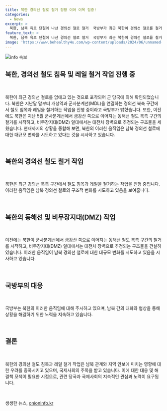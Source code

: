 ```yaml
---
title: 북한 경의선 철로 철거 정황 이어 이목 집중!
categories:
  - News
excerpt: >
  북한, 남북 육로 단절에 나선 경의선 철로 철거  국방부가 최근 북한이 경의선 철로를 철거하는 모습을 포착했다고 전했습니다. 북한은 지난달부터 개성역과 군사분계선(MDL)을 연결하는 구간에서 철도 침목과 레일을 제거하고, 이전에는 동해선 철도 북측 구간의 철거와 비무장지대(DMZ) 일대에서의 건설 등으로 남북 육로를 단절하려는 모습을 보였습니다. (단신)
feature_text: >
  북한, 남북 육로 단절에 나선 경의선 철로 철거  국방부가 최근 북한이 경의선 철로를 철거하는 모습을 포착했다고 전했습니다. 북한은 지난달부터 개성역과 군사분계선(MDL)을 연결하는 구간에서 철도 침목과 레일을 제거하고, 이전에는 동해선 철도 북측 구간의 철거와 비무장지대(DMZ) 일대에서의 건설 등으로 남북 육로를 단절하려는 모습을 보였습니다. (단신)
image: 'https://www.behealthy4u.com/wp-content/uploads/2024/06/unnamed-file.png'
---
```


<p><img src="https://www.behealthy4u.com/wp-content/uploads/2024/06/unnamed-file.png" alt="info 속보" /></p>

<h2 data-ke-size="size26">북한, 경의선 철도 침목 및 레일 철거 작업 진행 중</h2>

<p data-ke-size="size16">&nbsp;</p>

<p>북한이 최근 경의선 철로를 없애고 있는 것으로 포착되어 군 당국에 의해 확인되었습니다. 북한은 지난달 말부터 개성역과 군사분계선(MDL)을 연결하는 경의선 북측 구간에서 철도 침목과 레일을 철거하는 작업을 진행 중이라고 국방부가 밝혔습니다. 또한, 이전에도 북한은 지난 5월 군사분계선에서 금강산 쪽으로 이어지는 동해선 철도 북측 구간의 철거를 시작하고, 비무장지대(DMZ) 일대에서는 대전차 장벽으로 추정되는 구조물을 세웠습니다. 현재까지의 상황을 종합해 보면, 북한의 이러한 움직임은 남북 경의선 철로에 대한 대규모 변화를 시도하고 있다는 것을 시사하고 있습니다.</p>

<p data-ke-size="size16">&nbsp;</p>

<h2 data-ke-size="size26">북한의 경의선 철도 철거 작업</h2>

<p data-ke-size="size16">&nbsp;</p>

<p>북한은 최근 경의선 북측 구간에서 철도 침목과 레일을 철거하는 작업을 진행 중입니다. 이러한 움직임은 남북 경의선 철로의 구조적 변화를 시도하고 있음을 보여줍니다. </p>

<p data-ke-size="size16">&nbsp;</p>

<h2 data-ke-size="size26">북한의 동해선 및 비무장지대(DMZ) 작업</h2>

<p data-ke-size="size16">&nbsp;</p>

<p>이전에는 북한이 군사분계선에서 금강산 쪽으로 이어지는 동해선 철도 북측 구간의 철거를 시작하고, 비무장지대(DMZ) 일대에서는 대전차 장벽으로 추정되는 구조물을 건설하였습니다. 이러한 움직임이 남북 경의선 철로에 대한 대규모 변화를 시도하고 있음을 시사하고 있습니다.</p>

<p data-ke-size="size16">&nbsp;</p>

<h2 data-ke-size="size26">국방부의 대응</h2>

<p data-ke-size="size16">&nbsp;</p>

<p>국방부는 북한의 이러한 움직임에 대해 주시하고 있으며, 남북 간의 대화와 협상을 통해 상황을 해결하기 위한 노력을 지속하고 있습니다.</p>

<p data-ke-size="size16">&nbsp;</p>

<h2 data-ke-size="size26">결론</h2>

<p data-ke-size="size16">&nbsp;</p>

<p>북한의 경의선 철도 침목과 레일 철거 작업은 남북 관계와 지역 안보에 미치는 영향에 대한 우려를 증폭시키고 있으며, 국제사회의 주목을 받고 있습니다. 이에 대한 대응 및 해결책 모색이 필요한 시점으로, 관련 당국과 국제사회의 지속적인 관심과 노력이 요구됩니다.</p>

<p data-ke-size="size16">&nbsp;</p>
생생한 뉴스, <a href="https://onioninfo.kr" rel="dofollow">onioninfo.kr</a>


